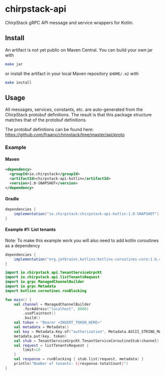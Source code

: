 # chirpstack-api

ChirpStack gRPC API message and service wrappers for Kotlin.

## Install

An artifact is not yet public on Maven Central. You can build your own jar with

```sh
make jar
```

or install the artifact in your local Maven repository `$HOME/.m2` with

```sh
make install
```

## Usage

All messages, services, constants, etc. are auto-generated from the ChirpStack protobuf definitions. The result is that
this package structure matches that of the protobuf definitions.

The protobuf definitions can be found here: https://github.com/fraanx/chirpstack/tree/master/api/proto

### Example

#### Maven

```xml
<dependency>
  <groupId>io.chirpstack</groupId>
  <artifactId>chirpstack-api-kotlin</artifactId>
  <version>1.0-SNAPSHOT</version>
</dependency>
```

#### Gradle

```gradle
dependencies {
    implementation("io.chirpstack:chirpstack-api-kotlin:1.0-SNAPSHOT")
}
```

#### Example #1: List tenants

Note: To make this example work you will also need to add kotlin coroutines as a dependency

```gradle
dependencies {
    implementation("org.jetbrains.kotlinx:kotlinx-coroutines-core:1.6.4")
}
```

```kotlin
import io.chirpstack.api.TenantServiceGrpcKt
import io.chirpstack.api.listTenantsRequest
import io.grpc.ManagedChannelBuilder
import io.grpc.Metadata
import kotlinx.coroutines.runBlocking

fun main() {
    val channel = ManagedChannelBuilder
        .forAddress("localhost", 8080)
        .usePlaintext()
        .build()
    val token = "Bearer <INSERT_TOKEN_HERE>"
    val metadata = Metadata()
    val key = Metadata.Key.of("authorization", Metadata.ASCII_STRING_MARSHALLER)
    metadata.put(key, token)
    val stub = TenantServiceGrpcKt.TenantServiceCoroutineStub(channel)
    val request = listTenantsRequest {
        limit=10
    }
    val response = runBlocking { stub.list(request, metadata) }
    println("Number of tenants: ${response.totalCount}")
}
```
